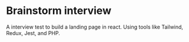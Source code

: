 # Brainstorm interview

A interview test to build a landing page in react. Using tools like Tailwind, Redux, Jest, and PHP.